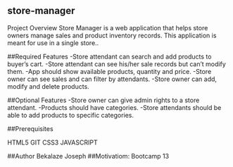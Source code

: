 ## store-manager
Project Overview
Store Manager is a web application that helps store owners manage sales and product inventory records. This application is meant for use in a single store..

##Required Features
-Store attendant can search and add products to buyer’s cart.
-Store attendant can see his/her sale records but can’t modify them.
-App should show available products, quantity and price.
-Store owner can see sales and can filter by attendants.
-Store owner can add, modify and delete products.

 ##Optional Features
-Store owner can give admin rights to a store attendant.
-Products should have categories.
-Store attendants should be able to add products to specific categories.




##Prerequisites

HTML5
GIT
CSS3
JAVASCRIPT

##Author
Bekalaze Joseph
##Motivatiom: Bootcamp 13
